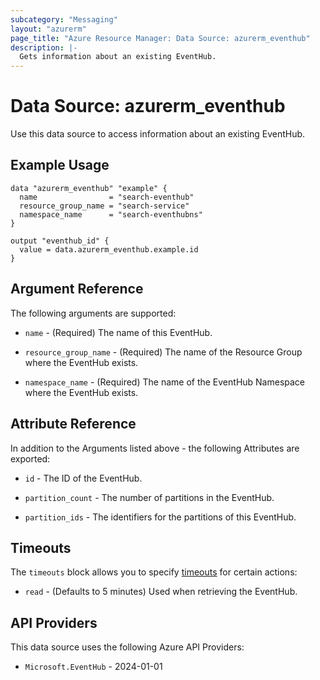 ```yaml
---
subcategory: "Messaging"
layout: "azurerm"
page_title: "Azure Resource Manager: Data Source: azurerm_eventhub"
description: |-
  Gets information about an existing EventHub.
---
```


# Data Source: azurerm_eventhub

Use this data source to access information about an existing EventHub.

## Example Usage

```hcl
data "azurerm_eventhub" "example" {
  name                = "search-eventhub"
  resource_group_name = "search-service"
  namespace_name      = "search-eventhubns"
}

output "eventhub_id" {
  value = data.azurerm_eventhub.example.id
}
```

## Argument Reference

The following arguments are supported:

* `name` - (Required) The name of this EventHub.

* `resource_group_name` - (Required) The name of the Resource Group where the EventHub exists.

* `namespace_name` - (Required) The name of the EventHub Namespace where the EventHub exists.

## Attribute Reference

In addition to the Arguments listed above - the following Attributes are exported:

* `id` - The ID of the EventHub.

* `partition_count` - The number of partitions in the EventHub.

* `partition_ids` - The identifiers for the partitions of this EventHub.

## Timeouts

The `timeouts` block allows you to specify [timeouts](https://developer.hashicorp.com/terraform/language/resources/configure#define-operation-timeouts) for certain actions:

* `read` - (Defaults to 5 minutes) Used when retrieving the EventHub.

## API Providers
<!-- This section is generated, changes will be overwritten -->
This data source uses the following Azure API Providers:

* `Microsoft.EventHub` - 2024-01-01
